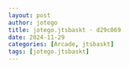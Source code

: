 ```yaml
---
layout: post
author: jotego
title: jotego.jtsbaskt - d29c069
date: 2024-11-29
categories: [Arcade, jtsbaskt]
tags: [jotego.jtsbaskt]
---
```


